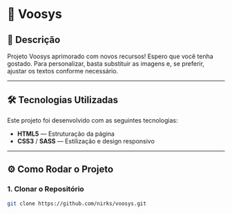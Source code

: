 # 🚀 **Voosys**

## 🌟 Descrição

Projeto Voosys aprimorado com novos recursos! Espero que você tenha gostado. Para personalizar, basta substituir as imagens e, se preferir, ajustar os textos conforme necessário.

---

## 🛠 **Tecnologias Utilizadas**

Este projeto foi desenvolvido com as seguintes tecnologias:

- **HTML5** — Estruturação da página
- **CSS3** / **SASS** — Estilização e design responsivo

---

## ⚙️ **Como Rodar o Projeto**

### 1. Clonar o Repositório

```bash
git clone https://github.com/nirks/voosys.git
